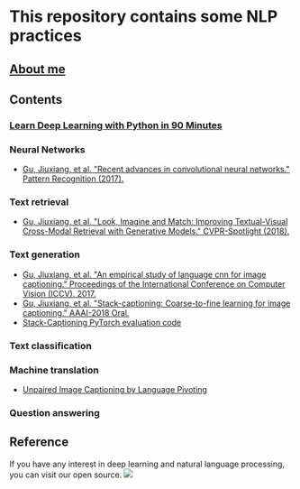 # This repository contains some NLP practices

## [About me](jxgu.cc)


## Contents
### [Learn Deep Learning with Python in 90 Minutes](https://rawgit.com/gujiuxiang/PaperNotes/master/post/Convolutional_Neural_Networks/20180322_deep_learning_python.md.html)

### Neural Networks
- [Gu, Jiuxiang, et al. "Recent advances in convolutional neural networks." Pattern Recognition (2017).](https://arxiv.org/pdf/1512.07108)
### Text retrieval
- [Gu, Jiuxiang, et al. "Look, Imagine and Match: Improving Textual-Visual Cross-Modal Retrieval with Generative Models." CVPR-Spotlight (2018).](https://arxiv.org/pdf/1711.06420)
### Text generation
- [Gu, Jiuxiang, et al. "An empirical study of language cnn for image captioning." Proceedings of the International Conference on Computer Vision (ICCV). 2017.](http://openaccess.thecvf.com/content_ICCV_2017/papers/Gu_An_Empirical_Study_ICCV_2017_paper.pdf)
- [Gu, Jiuxiang, et al. "Stack-captioning: Coarse-to-fine learning for image captioning." AAAI-2018 Oral.](https://arxiv.org/pdf/1709.03376)
- [Stack-Captioning PyTorch evaluation code](https://github.com/gujiuxiang/Stack-Captioning)
### Text classification

### Machine translation
- [Unpaired Image Captioning by Language Pivoting](https://arxiv.org/abs/1803.05526)

### Question answering

## Reference
If you have any interest in deep learning and natural language processing, you can visit our open source.
![](https://static.leiphone.com/uploads/new/article/740_740/201801/5a65986353910.jpg?imageMogr2/format/jpg/quality/90)

